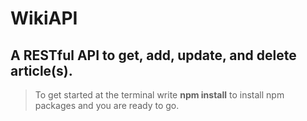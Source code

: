 # WikiAPI
## A RESTful API to get, add, update, and delete article(s).
> To get started
at the terminal write __npm install__ to install npm packages and you are ready to go.
